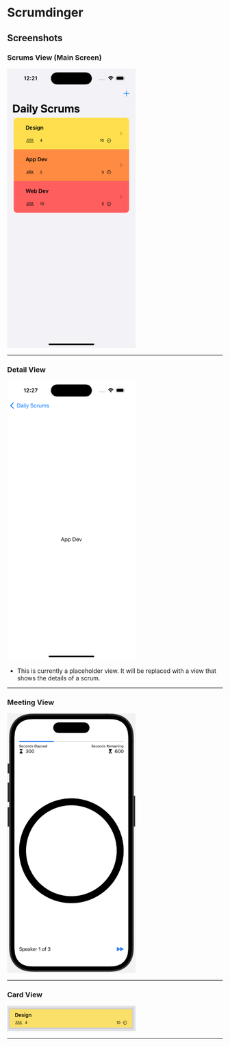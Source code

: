 # Scrumdinger

## Screenshots

### Scrums View (Main Screen)

<img src="./Documentation/Assets/ScrumsView.png" alt="Scrums View screenshot" width="300"/>

---

### Detail View

<img src="./Documentation/Assets/DetailView.png" alt="Detail View screenshot" width="300"/>

- This is currently a placeholder view. It will be replaced with a view that shows the details of a scrum.

---

### Meeting View

<img src="./Documentation/Assets/MeetingView.png" alt="Meeting View screenshot" width="300"/>

---

### Card View

<img src="./Documentation/Assets/CardView.png" alt="Card View screenshot" width="300"/>

---
